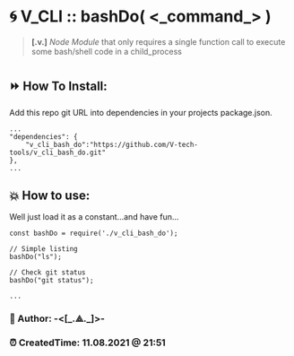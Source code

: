 # 🌀 V_CLI :: **bashDo(** <\_command\_> **)**
> **[.v.]** *Node Module* that only requires a single function call to execute some bash/shell code in a child_process

#
## ⏩ How To Install:
Add this repo git URL into dependencies in your projects package.json.  

	...
	"dependencies": {
		"v_cli_bash_do":"https://github.com/V-tech-tools/v_cli_bash_do.git"  
	}, 
	...

## 💥 How to use:
Well just load it as a constant...and have fun... 

	const bashDo = require('./v_cli_bash_do');

	// Simple listing
	bashDo("ls");

	// Check git status
	bashDo("git status");

	...



### 👻 Author: **-<[\_.⟁.\_]>-**   
### ⏰ CreatedTime: 11.08.2021 @ 21:51